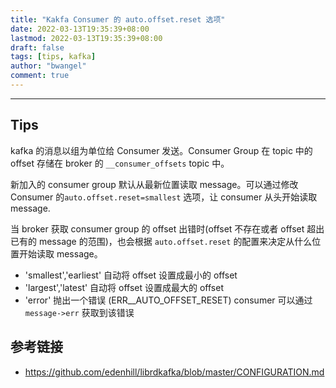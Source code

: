 ```yaml
---
title: "Kakfa Consumer 的 auto.offset.reset 选项"
date: 2022-03-13T19:35:39+08:00
lastmod: 2022-03-13T19:35:39+08:00
draft: false
tags: [tips, kafka]
author: "bwangel"
comment: true
---
```


<!--more-->

---

## Tips

kafka 的消息以组为单位给 Consumer 发送。Consumer Group 在 topic 中的 offset 存储在 broker 的 `__consumer_offsets` topic 中。

新加入的 consumer group 默认从最新位置读取 message。可以通过修改 Consumer 的`auto.offset.reset=smallest` 选项，让 consumer 从头开始读取 message.

当 broker 获取 consumer group 的 offset 出错时(offset 不存在或者 offset 超出已有的 message 的范围)，也会根据 `auto.offset.reset` 的配置来决定从什么位置开始读取 message。

- 'smallest','earliest' 自动将 offset 设置成最小的 offset
- 'largest','latest' 自动将 offset 设置成最大的 offset
- 'error' 抛出一个错误 (ERR__AUTO_OFFSET_RESET) consumer 可以通过 `message->err` 获取到该错误

## 参考链接

- https://github.com/edenhill/librdkafka/blob/master/CONFIGURATION.md
